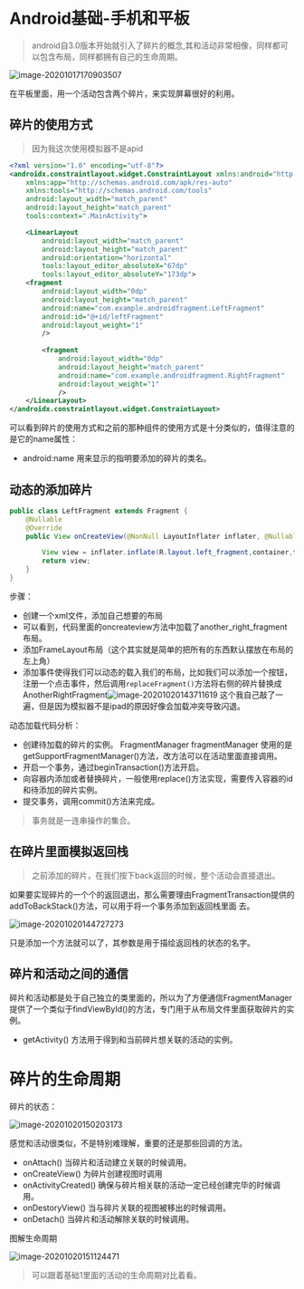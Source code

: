 # Android基础-手机和平板

> android自3.0版本开始就引入了碎片的概念,其和活动非常相像，同样都可以包含布局，同样都拥有自己的生命周期。

![image-20201017170903507](Android基础-手机和平板.assets/image-20201017170903507.png)

在平板里面，用一个活动包含两个碎片，来实现屏幕很好的利用。

## 碎片的使用方式

> 因为我这次使用模拟器不是apid

~~~xml
<?xml version="1.0" encoding="utf-8"?>
<androidx.constraintlayout.widget.ConstraintLayout xmlns:android="http://schemas.android.com/apk/res/android"
    xmlns:app="http://schemas.android.com/apk/res-auto"
    xmlns:tools="http://schemas.android.com/tools"
    android:layout_width="match_parent"
    android:layout_height="match_parent"
    tools:context=".MainActivity">

    <LinearLayout
        android:layout_width="match_parent"
        android:layout_height="match_parent"
        android:orientation="horizontal"
        tools:layout_editor_absoluteX="67dp"
        tools:layout_editor_absoluteY="173dp">
    <fragment
        android:layout_width="0dp"
        android:layout_height="match_parent"
        android:name="com.example.androidfragment.LeftFragment"
        android:id="@+id/leftFragment"
        android:layout_weight="1"
        />
        
        <fragment
            android:layout_width="0dp"
            android:layout_height="match_parent"
            android:name="com.example.androidfragment.RightFragment"
            android:layout_weight="1"
            />
    </LinearLayout>
</androidx.constraintlayout.widget.ConstraintLayout>
~~~

可以看到碎片的使用方式和之前的那种组件的使用方式是十分类似的，值得注意的是它的name属性：

* android:name 用来显示的指明要添加的碎片的类名。

## 动态的添加碎片

~~~java
public class LeftFragment extends Fragment {
    @Nullable
    @Override
    public View onCreateView(@NonNull LayoutInflater inflater, @Nullable ViewGroup container, @Nullable Bundle savedInstanceState) {

        View view = inflater.inflate(R.layout.left_fragment,container,false);
        return view;
    }
}
~~~

步骤：

* 创建一个xml文件，添加自己想要的布局
* 可以看到，代码里面的oncreateview方法中加载了another_right_fragment布局。
* 添加FrameLayout布局（这个其实就是简单的把所有的东西默认摆放在布局的左上角）
* 添加事件使得我们可以动态的载入我们的布局，比如我们可以添加一个按钮，注册一个点击事件，然后调用`replaceFragment()`方法将右侧的碎片替换成AnotherRightFragment![image-20201020143711619](Android基础-手机和平板.assets/image-20201020143711619.png)  这个我自己敲了一遍，但是因为模拟器不是ipad的原因好像会加载冲突导致闪退。

动态加载代码分析：

* 创建待加载的碎片的实例。 FragmentManager fragmentManager 使用的是getSupportFragmentManager()方法，改方法可以在活动里面直接调用。
* 开启一个事务，通过beginTransaction()方法开启。
* 向容器内添加或者替换碎片，一般使用replace()方法实现，需要传入容器的id和待添加的碎片实例。
* 提交事务，调用commit()方法来完成。

> 事务就是一连串操作的集合。

## 在碎片里面模拟返回栈

> 之前添加的碎片，在我们按下back返回的时候，整个活动会直接退出。

如果要实现碎片的一个个的返回退出，那么需要理由FragmentTransaction提供的addToBackStack()方法，可以用于将一个事务添加到返回栈里面 去。

![image-20201020144727273](Android基础-手机和平板.assets/image-20201020144727273.png)

只是添加一个方法就可以了，其参数是用于描绘返回栈的状态的名字。

## 碎片和活动之间的通信

碎片和活动都是处于自己独立的类里面的，所以为了方便通信FragmentManager提供了一个类似于findViewById()的方法，专门用于从布局文件里面获取碎片的实例。

* getActivity() 方法用于得到和当前碎片想关联的活动的实例。

# 碎片的生命周期

碎片的状态：

![image-20201020150203173](Android基础-手机和平板.assets/image-20201020150203173.png)

感觉和活动很类似，不是特别难理解，重要的还是那些回调的方法。

* onAttach()  当碎片和活动建立关联的时候调用。
* onCreateView()  为碎片创建视图时调用
* onActivityCreated()   确保与碎片相关联的活动一定已经创建完毕的时候调用。
* onDestoryView()   当与碎片关联的视图被移出的时候调用。
* onDetach() 当碎片和活动解除关联的时候调用。

图解生命周期

![image-20201020151124471](Android基础-手机和平板.assets/image-20201020151124471.png)

> 可以跟着基础1里面的活动的生命周期对比着看。

